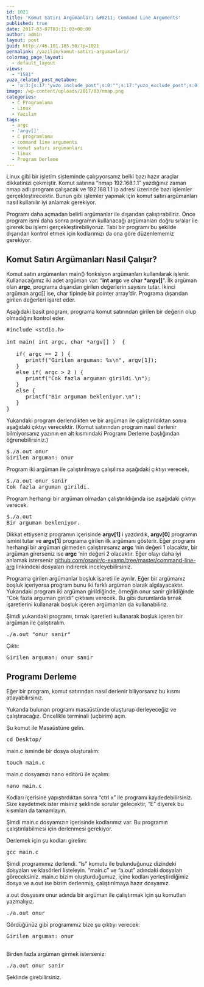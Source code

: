 ```yaml
---
id: 1021
title: 'Komut Satırı Argümanları &#8211; Command Line Arguments'
published: true
date: 2017-03-07T03:11:03+00:00
author: admin
layout: post
guid: http://46.101.185.50/?p=1021
permalink: /yazilim/komut-satiri-argumanlari/
colormag_page_layout:
  - default_layout
views:
  - "1581"
yuzo_related_post_metabox:
  - 'a:3:{s:17:"yuzo_include_post";s:0:"";s:17:"yuzo_exclude_post";s:0:"";s:21:"yuzo_disabled_related";N;}'
image: /wp-content/uploads/2017/03/nmap.png
categories:
  - C Programlama
  - Linux
  - Yazılım
tags:
  - argc
  - 'argv[]'
  - C programlama
  - command line arguments
  - komut satırı argümanları
  - linux
  - Program Derleme
---
```

Linux gibi bir işletim sisteminde çalışıyorsanız belki bazı hazır araçlar dikkatinizi çekmiştir. Komut satırına &#8220;nmap 192.168.1.1&#8221; yazdığınız zaman nmap adlı program çalışacak ve 192.168.1.1 ip adresi üzerinde bazı işlemler gerçekleştirecektir. Bunun gibi işlemler yapmak için komut satırı argümanları nasıl kullanılır iyi anlamak gerekiyor.

Programı daha açmadan belirli argümanlar ile dışarıdan çalıştırabiliriz. Önce program ismi daha sonra programın kullanacağı argümanları doğru sıralar ile girerek bu işlemi gerçekleştirebiliyoruz. Tabi bir programı bu şekilde dışarıdan kontrol etmek için kodlarımızı da ona göre düzenlememiz gerekiyor.

## Komut Satırı Argümanları Nasıl Çalışır?

Komut satırı argümanları main() fonksiyon argümanları kullanılarak işlenir. Kullanacağımız iki adet argüman var: &#8220;**int argc** ve **char *argv[]**&#8220;. İlk argüman olan **argc**, programa dışarıdan girilen değerlerin sayısını tutar. İkinci argüman argc[] ise, char tipinde bir pointer array&#8217;dir. Programa dışarıdan girilen değerleri işaret eder.

Aşağıdaki basit program, programa komut satırından girilen bir değerin olup olmadığını kontrol eder.

<pre class="prettyprint notranslate prettyprinted"><span class="com">#include</span> <span class="str">&lt;stdio.h&gt;</span>

<span class="kwd">int</span><span class="pln"> main</span><span class="pun">(</span> <span class="kwd">int</span><span class="pln"> argc</span><span class="pun">,</span> <span class="kwd">char</span> <span class="pun">*</span><span class="pln">argv</span><span class="pun">[]</span> <span class="pun">)</span>  <span class="pun">{</span>

   <span class="kwd">if</span><span class="pun">(</span><span class="pln"> argc </span><span class="pun">==</span> <span class="lit">2</span> <span class="pun">)</span> <span class="pun">{</span><span class="pln">
      printf</span><span class="pun">(</span><span class="str">"Girilen arguman: %s\n"</span><span class="pun">,</span><span class="pln"> argv</span><span class="pun">[</span><span class="lit">1</span><span class="pun">]);</span>
   <span class="pun">}</span>
   <span class="kwd">else</span> <span class="kwd">if</span><span class="pun">(</span><span class="pln"> argc </span><span class="pun">&gt;</span> <span class="lit">2</span> <span class="pun">)</span> <span class="pun">{</span><span class="pln">
      printf</span><span class="pun">(</span><span class="str">"Cok fazla arguman girildi.\n"</span><span class="pun">);</span>
   <span class="pun">}</span>
   <span class="kwd">else</span> <span class="pun">{</span><span class="pln">
      printf</span><span class="pun">(</span><span class="str">"Bir arguman bekleniyor.\n"</span><span class="pun">);</span>
   <span class="pun">}</span>
<span class="pun">}</span></pre>

Yukarıdaki program derlendikten ve bir argüman ile çalıştırıldıktan sonra aşağıdaki çıktıyı verecektir. (Komut satırından program nasıl derlenir bilmiyorsanız yazının en alt kısmındaki Programı Derleme başlığından öğrenebilirsiniz.)

<pre class="prettyprint notranslate prettyprinted"><span class="pln">$</span><span class="pun">./</span><span class="pln">a</span><span class="pun">.</span><span class="kwd">out</span><span class="pln"> onur
</span><span class="typ">Girilen arguman: onur</span></pre>

Program iki argüman ile çalıştırılmaya çalışılırsa aşağıdaki çıktıyı verecek.

<pre class="prettyprint notranslate prettyprinted"><span class="pln">$</span><span class="pun">./</span><span class="pln">a</span><span class="pun">.</span><span class="kwd">out</span><span class="pln"> onur sanir
</span><span class="pun">Cok fazla arguman girildi.</span></pre>

Program herhangi bir argüman olmadan çalıştırıldığında ise aşağıdaki çıktıyı verecek.

<pre class="prettyprint notranslate prettyprinted"><span class="pln">$</span><span class="pun">./</span><span class="pln">a</span><span class="pun">.</span><span class="kwd">out</span>
Bir arguman bekleniyor.</pre>

Dikkat ettiyseniz programın içerisinde **argv[1]** i yazdırdık, **argv[0]** programın ismini tutar ve **argv[1]** programa girilen ilk argümanı gösterir. Eğer programı herhangi bir argüman girmeden çalıştırırsanız **argc** &#8216;nin değeri 1 olacaktır, bir argüman girerseniz ise **argc** &#8216;nin değeri 2 olacaktır. Eğer olayı daha iyi anlamak isterseniz <a href="http://github.com/osanir/c-examp/tree/master/command-line-arg" target="_blank" rel="noopener">github.com/osanir/c-examp/tree/master/command-line-arg</a> linkindeki dosyaları indirerek inceleyebilirsiniz.

Programa girilen argümanlar boşluk işareti ile ayrılır. Eğer bir argümanız boşluk içeriyorsa program bunu iki farklı argüman olarak algılayacaktır. Yukarıdaki program iki argüman girildiğinde, örneğin onur sanir girildiğinde &#8220;Cok fazla arguman girildi&#8221; çıktısını verecek. Bu gibi durumlarda tırnak işaretlerini kullanarak boşluk içeren argümanları da kullanabiliriz.

Şimdi yukarıdaki programı, tırnak işaretleri kullanarak boşluk içeren bir argüman ile çalıştıralım.

<pre class="result notranslate">./a.out "onur sanir"</pre>

Çıktı:

<pre class="result notranslate">Girilen arguman: onur sanir</pre>

## Programı Derleme

Eğer bir program, komut satırından nasıl derlenir biliyorsanız bu kısmı atlayabilirsiniz.

Yukarıda bulunan programı masaüstünde oluşturup derleyeceğiz ve çalıştıracağız. Öncelikle terminali (uçbirim) açın.

Şu komut ile Masaüstüne gelin.

<pre class="prettyprint notranslate prettyprinted"><span class="pun">cd</span><span class="pln"> Desktop/
</span></pre>

main.c isminde bir dosya oluşturalım:

<pre class="prettyprint notranslate prettyprinted"><span class="pun">touch main.c</span></pre>

main.c dosyamızı nano editörü ile açalım:

<pre class="prettyprint notranslate prettyprinted"><span class="pun">nano main.c</span></pre>

Kodları içerisine yapıştırdıktan sonra &#8220;ctrl x&#8221; ile programı kaydedebilirsiniz. Size kaydetmek ister misiniz şeklinde sorular gelecektir, &#8220;E&#8221; diyerek bu kısımları da tamamlayın.

Şimdi main.c dosyamızın içerisinde kodlarımız var. Bu programın çalıştırılabilmesi için derlenmesi gerekiyor.

Derlemek için şu kodları girelim:

<pre class="prettyprint notranslate prettyprinted"><span class="pun">gcc main.c</span></pre>

Şimdi programımız derlendi. &#8220;ls&#8221; komutu ile bulunduğunuz dizindeki dosyaları ve klasörleri listeleyin. &#8220;main.c&#8221; ve &#8220;a.out&#8221; adındaki dosyaları göreceksiniz. main.c bizim oluşturduğumuz, içine kodları yerleştirdiğimiz dosya ve a.out ise bizim derlenmiş, çalıştırılmaya hazır dosyamız.

a.out dosyasını onur adında bir argüman ile çalıştırmak için şu komutları yazmalıyız.

<pre class="prettyprint notranslate prettyprinted"><span class="pun">./</span><span class="pln">a</span><span class="pun">.</span><span class="kwd">out</span><span class="pln"> onur</span></pre>

Gördüğünüz gibi programımız bize şu çıktıyı verecek:

<pre class="prettyprint notranslate prettyprinted"><span class="pun">Girilen arguman: onur

</span></pre>

Birden fazla argüman girmek isterseniz:

<pre class="prettyprint notranslate prettyprinted"><span class="pun">./</span><span class="pln">a</span><span class="pun">.</span><span class="kwd">out onur sanir
</span></pre>

Şeklinde girebilirsiniz.